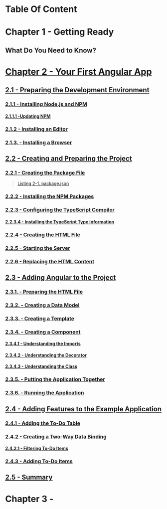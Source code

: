 # Table Of Content

# Chapter 1 - Getting Ready
## What Do You Need to Know?


# [Chapter 2 - Your First Angular App](./02.md)

## [2.1 - Preparing the Development Environment](./02.md#2.1)
### [2.1.1 - Installing Node.js and NPM](./02.md#2.1.1)
#### [2.1.1.1 -Updating NPM](./02.md#2.1.1.1)

### [2.1.2 - Installing an Editor](./02.md#2.1.2)
### [2.1.3. - Installing a Browser](./02.md#2.1.3)

## [2.2 - Creating and Preparing the Project](./02.md#2.2)
### [2.2.1 - Creating the Package File](./02.md#2.2.1)

> [Listing 2-1. package.json](./02.md#listing_2.1)

### [2.2.2 - Installing the NPM Packages](./02.md#2.2.2)
### [2.2.3 - Configuring the TypeScript Compiler](./02.md#2.3)
#### [2.2.3.4 - Installing the TypeScript Type Information](./02.md#2.3.4)

### [2.2.4 - Creating the HTML File](./02.md#2.2.4)

### [2.2.5 - Starting the Server](./02.md#2.2.5)
### [2.2.6 - Replacing the HTML Content](./02.md#2.2.6)

## [2.3 - Adding Angular to the Project](./02.md#2.3)
### [2.3.1. - Preparing the HTML File](./02.md#2.3.1)
### [2.3.2. - Creating a Data Model](./02.md#2.3.2)
### [2.3.3. - Creating a Template](./02.md#2.3.3)
### [2.3.4. - Creating a Component](./02.md#2.3.4)
#### [2.3.4.1 - Understanding the Imports](./02.md#2.3.4.1)
#### [2.3.4.2 - Understanding the Decorator](./02.md#2.3.4.2)
#### [2.3.4.3 - Understanding the Class](./02.md#2.3.4.3)

### [2.3.5. - Putting the Application Together](./02.md#2.3.5)
### [2.3.6. - Running the Application](./02.md#2.3.6)

## [2.4 - Adding Features to the Example Application](./02.md#2.4)
### [2.4.1 - Adding the To-Do Table](./02.md#2.4.1)
### [2.4.2 - Creating a Two-Way Data Binding](./02.md#2.4.2)
#### [2.4.2.1 - Filtering To-Do Items](./02.md#2.4.2.1)
### [2.4.3 - Adding To-Do Items](./02.md#2.4.3)

## [2.5 - Summary](./02.md#2.5)

# Chapter 3 - 